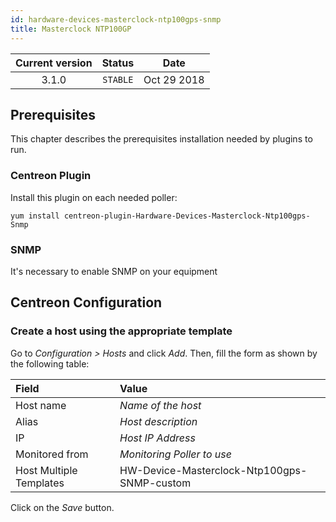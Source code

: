 ```yaml
---
id: hardware-devices-masterclock-ntp100gps-snmp
title: Masterclock NTP100GP
---
```


| Current version | Status | Date |
| :-: | :-: | :-: |
| 3.1.0 | `STABLE` | Oct 29 2018 |

## Prerequisites

This chapter describes the prerequisites installation needed by plugins to run.

### Centreon Plugin

Install this plugin on each needed poller:

``` shell
yum install centreon-plugin-Hardware-Devices-Masterclock-Ntp100gps-Snmp
```

### SNMP

It's necessary to enable SNMP on your equipment

## Centreon Configuration

### Create a host using the appropriate template

Go to *Configuration \> Hosts* and click *Add*. Then, fill the form as shown by the following table:

| Field                   | Value                                       |
| :---------------------- | :------------------------------------------ |
| Host name               | *Name of the host*                          |
| Alias                   | *Host description*                          |
| IP                      | *Host IP Address*                           |
| Monitored from          | *Monitoring Poller to use*                  |
| Host Multiple Templates | HW-Device-Masterclock-Ntp100gps-SNMP-custom |

Click on the *Save* button.



